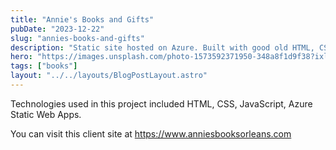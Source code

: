```yaml
---
title: "Annie's Books and Gifts"
pubDate: "2023-12-22"
slug: "annies-books-and-gifts"
description: "Static site hosted on Azure. Built with good old HTML, CSS, and Javascript"
hero: "https://images.unsplash.com/photo-1573592371950-348a8f1d9f38?ixlib=rb-4.0.3&ixid=MnwxMjA3fDB8MHxwaG90by1wYWdlfHx8fGVufDB8fHx8&auto=format&fit=crop&w=749&q=80"
tags: ["books"]
layout: "../../layouts/BlogPostLayout.astro"
---
```


Technologies used in this project included HTML, CSS, JavaScript, Azure Static Web Apps.

You can visit this client site at https://www.anniesbooksorleans.com
